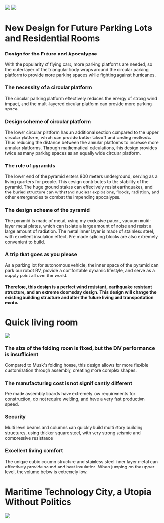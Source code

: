 ![]( https://yougonglin.github.io/The-official-website-of-Apocalypse-Mountain-Forest-Enterprise/website/atlas/weilaicheng2.png )
![]( https://yougonglin.github.io/The-official-website-of-Apocalypse-Mountain-Forest-Enterprise/website/atlas/tingchechang.jpg )
# New Design for Future Parking Lots and Residential Rooms

### Design for the Future and Apocalypse
With the popularity of flying cars, more parking platforms are needed, so the outer layer of the triangular body wraps around the circular parking platform to provide more parking spaces while fighting against hurricanes.

### The necessity of a circular platform
The circular parking platform effectively reduces the energy of strong wind impact, and the multi-layered circular platform can provide more parking space.

### Design scheme of circular platform
The lower circular platform has an additional section compared to the upper circular platform, which can provide better takeoff and landing methods. Thus reducing the distance between the annular platforms to increase more annular platforms. Through mathematical calculations, this design provides twice as many parking spaces as an equally wide circular platform.

### The role of pyramids
The lower end of the pyramid enters 800 meters underground, serving as a living quarters for people. This design contributes to the stability of the pyramid. The huge ground stakes can effectively resist earthquakes, and the buried structure can withstand nuclear explosions, floods, radiation, and other emergencies to combat the impending apocalypse.

### The design scheme of the pyramid
The pyramid is made of metal, using my exclusive patent, vacuum multi-layer metal plates, which can isolate a large amount of noise and resist a large amount of radiation. The metal inner layer is made of stainless steel, with excellent insulation effect. Pre made splicing blocks are also extremely convenient to build.

### A trip that goes as you please
As a parking lot for autonomous vehicle, the inner space of the pyramid can park our robot RV, provide a comfortable dynamic lifestyle, and serve as a supply point all over the world.

#### Therefore, this design is a perfect wind resistant, earthquake resistant structure, and an extreme doomsday design. This design will change the existing building structure and alter the future living and transportation mode.

# Quick living room
![]( https://yougonglin.github.io/The-official-website-of-Apocalypse-Mountain-Forest-Enterprise/website/atlas/bingjiefang.jpg )
### The size of the folding room is fixed, but the DIV performance is insufficient
Compared to Musk's folding house, this design allows for more flexible customization through assembly, creating more complex shapes.
### The manufacturing cost is not significantly different
Pre made assembly boards have extremely low requirements for construction, do not require welding, and have a very fast production speed.
### Security
Multi level beams and columns can quickly build multi story building structures, using thicker square steel, with very strong seismic and compressive resistance
### Excellent living comfort
The unique cubic column structure and stainless steel inner layer metal can effectively provide sound and heat insulation. When jumping on the upper level, the volume below is extremely low.
# Maritime Technology City, a Utopia Without Politics
![]( https://yougonglin.github.io/The-official-website-of-Apocalypse-Mountain-Forest-Enterprise/website/atlas/haishangbaolei.png )

